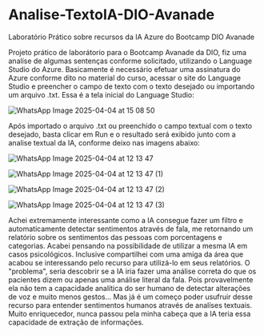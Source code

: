 # Analise-TextoIA-DIO-Avanade
Laboratório Prático sobre recursos da IA Azure do Bootcamp DIO Avanade

Projeto prático de laborátorio para o Bootcamp Avanade da DIO, fiz uma analíse de algumas sentenças conforme solicitado, utilizando o Language Studio do Azure. Basicamente é necessário efetuar uma assinatura do Azure conforme dito no material do curso, acessar o site do Language Studio e preencher o campo de texto com o texto desejado ou importando um arquivo .txt. Essa é a tela inicial do Language Studio:

![WhatsApp Image 2025-04-04 at 15 08 50](https://github.com/user-attachments/assets/09dec641-ac6d-4731-88bf-5d6f45a1ef11)

Após importado o arquivo .txt ou preenchido o campo textual com o texto desejado, basta clicar em Run e o resultado será exibido junto com a analise textual da IA, conforme deixo nas imagens abaixo: 

![WhatsApp Image 2025-04-04 at 12 13 47](https://github.com/user-attachments/assets/b52e08a6-3132-49cc-8796-450375753788)

![WhatsApp Image 2025-04-04 at 12 13 47 (1)](https://github.com/user-attachments/assets/82cbcc08-3731-4807-b5d9-53f4bc11fff4)

![WhatsApp Image 2025-04-04 at 12 13 47 (2)](https://github.com/user-attachments/assets/1d5a12d4-5a9c-4286-82ef-d8ec6f19faa8)

![WhatsApp Image 2025-04-04 at 12 13 47 (3)](https://github.com/user-attachments/assets/0c0ae717-4e6c-4711-9ec2-903424d0a467)


Achei extremamente interessante como a IA consegue fazer um filtro e automaticamente detectar sentimentos através de fala, me retornando um relatório sobre os sentimentos das pessoas com porcentagens e categorias.
Acabei pensando na possibilidade de utilizar a mesma IA em casos psicológicos. Inclusive compartilhei com uma amiga da área que acabou se interessando pelo recurso para utilizá-lo em seus relatórios. O "problema", seria descobrir se a IA iria fazer uma análise correta do que os pacientes dizem ou apenas uma análise literal da fala. Pois provavelmente ela não tem a capacidade analítica do ser humano de detectar alterações de voz e muito menos gestos... Mas já é um começo poder usufruir desse recurso para entender sentimentos humanos através de analíses textuais. Muito enriquecedor, nunca passou pela minha cabeça que a IA teria essa capacidade de extração de informações.

